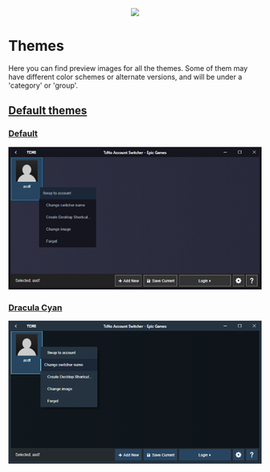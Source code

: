 
<p align="center">
  <a href="https://tcno.co/">
    <img src="https://raw.githubusercontent.com/TcNobo/TcNo-Acc-Switcher/master/other/img/Banner.png"></a>
</p>

# Themes

Here you can find preview images for all the themes. Some of them may have different color schemes or alternate versions, and will be under a 'category' or 'group'. 

## [Default themes](Default_Themes)

### [Default](Default_Themes/Default)

![Default Screenshot](Default_Themes/Default/Switcher.png)

### [Dracula Cyan](Default_Themes/Dracula_Cyan)

![Dracula Cyan Screenshot](Default_Themes/Dracula_Cyan/Switcher.png)